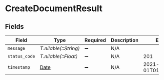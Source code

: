 # CreateDocumentResult


## Fields

| Field                                                                | Type                                                                 | Required                                                             | Description                                                          | Example                                                              |
| -------------------------------------------------------------------- | -------------------------------------------------------------------- | -------------------------------------------------------------------- | -------------------------------------------------------------------- | -------------------------------------------------------------------- |
| `message`                                                            | *T.nilable(::String)*                                                | :heavy_minus_sign:                                                   | N/A                                                                  |                                                                      |
| `status_code`                                                        | *T.nilable(::Float)*                                                 | :heavy_minus_sign:                                                   | N/A                                                                  | 201                                                                  |
| `timestamp`                                                          | [Date](https://ruby-doc.org/stdlib-2.6.1/libdoc/date/rdoc/Date.html) | :heavy_minus_sign:                                                   | N/A                                                                  | 2021-01-01T01:01:01.000Z                                             |